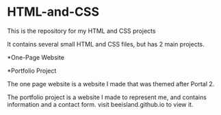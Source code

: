 # HTML-and-CSS

This is the repository for my HTML and CSS projects

It contains several small HTML and CSS files, but has 2 main projects.

*One-Page Website

*Portfolio Project

The one page website is a website I made that was themed after Portal 2.

The portfolio project is a website I made to represent me,
and contains information and a contact form.
visit beeisland.github.io to view it.

